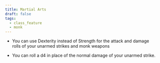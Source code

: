 ```yaml
---
title: Martial Arts
draft: false
tags:
  - class_feature
  - monk
---
```

- You can use Dexterity instead of Strength for the attack and damage rolls of your unarmed strikes and monk weapons

- You can roll a d4 in place of the normal damage of your unarmed strike.